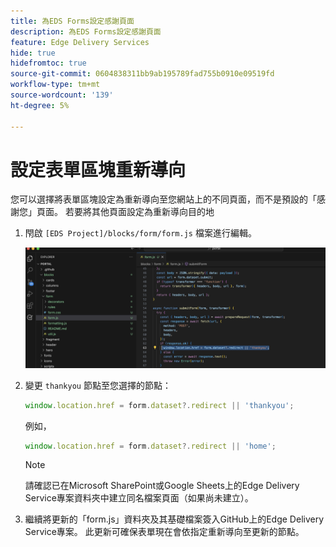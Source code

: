 ```yaml
---
title: 為EDS Forms設定感謝頁面
description: 為EDS Forms設定感謝頁面
feature: Edge Delivery Services
hide: true
hidefromtoc: true
source-git-commit: 0604838311bb9ab195789fad755b0910e09519fd
workflow-type: tm+mt
source-wordcount: '139'
ht-degree: 5%

---
```



# 設定表單區塊重新導向

您可以選擇將表單區塊設定為重新導向至您網站上的不同頁面，而不是預設的「感謝您」頁面。 若要將其他頁面設定為重新導向目的地

1. 閇啟 `[EDS Project]/blocks/form/form.js` 檔案進行編輯。

   ![感謝節點的程式碼](/help/edge/assets/change-thankyou-node.png)

1. 變更 `thankyou` 節點至您選擇的節點：

   ```JavaScript
   window.location.href = form.dataset?.redirect || 'thankyou';
   ```

   例如，

   ```JavaScript
   window.location.href = form.dataset?.redirect || 'home';
   ```

   >[!NOTE]
   >
   > 請確認已在Microsoft SharePoint或Google Sheets上的Edge Delivery Service專案資料夾中建立同名檔案頁面（如果尚未建立）。


1. 繼續將更新的「form.js」資料夾及其基礎檔案簽入GitHub上的Edge Delivery Service專案。 此更新可確保表單現在會依指定重新導向至更新的節點。
